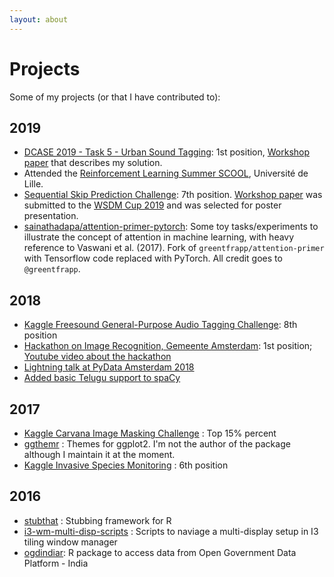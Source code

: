 ```yaml
---
layout: about
---
```


# Projects

Some of my projects (or that I have contributed to):

## 2019
- [DCASE 2019 - Task 5 - Urban Sound Tagging](https://github.com/sainathadapa/urban-sound-tagging): 1st position, [Workshop paper](https://arxiv.org/abs/1909.12699) that describes my solution.
- Attended the [Reinforcement Learning Summer SCOOL](https://rlss.inria.fr/), Université de Lille.
- [Sequential Skip Prediction Challenge](https://github.com/sainathadapa/spotify-sequential-skip-prediction): 7th position. [Workshop paper](https://github.com/sainathadapa/spotify-sequential-skip-prediction/blob/master/workshop-paper-source/paper.pdf) was submitted to the [WSDM Cup 2019](http://www.wsdm-conference.org/2019/wsdm-cup-2019.php) and was selected for poster presentation.
- [sainathadapa/attention-primer-pytorch](https://github.com/sainathadapa/attention-primer-pytorch): Some toy tasks/experiments to illustrate the concept of attention in machine learning, with heavy reference to Vaswani et al. (2017). Fork of `greentfrapp/attention-primer` with Tensorflow code replaced with PyTorch. All credit goes to `@greentfrapp`.


## 2018
- [Kaggle Freesound General-Purpose Audio Tagging Challenge](https://github.com/sainathadapa/kaggle-freesound-audio-tagging/blob/master/README.md): 8th position
- [Hackathon on Image Recognition, Gemeente Amsterdam](https://github.com/sainathadapa/ams-hackathon): 1st position; [Youtube video about the hackathon](https://www.youtube.com/watch?v=3rpcvFoQ8s8)
- [Lightning talk at PyData Amsterdam 2018](https://youtu.be/kmcHaZ5I81Y?t=1010)
- [Added basic Telugu support to spaCy](https://github.com/explosion/spaCy/pull/2751)

## 2017
- [Kaggle Carvana Image Masking Challenge](https://github.com/sainathadapa/kaggle-carvana-image-masking-challenge) : Top 15% percent
- [ggthemr](https://github.com/cttobin/ggthemr) : Themes for ggplot2. I'm not the author of the package although I maintain it at the moment.
- [Kaggle Invasive Species Monitoring](https://github.com/sainathadapa/kaggle-invasive-species-monitoring) : 6th position

## 2016
- [stubthat](https://github.com/sainathadapa/stubthat) : Stubbing framework for R
- [i3-wm-multi-disp-scripts](https://github.com/sainathadapa/i3-wm-multi-disp-scripts) : Scripts to naviage a multi-display setup in I3 tiling window manager
- [ogdindiar](https://github.com/steadyfish/ogdindiar): R package to access data from Open Government Data Platform - India

